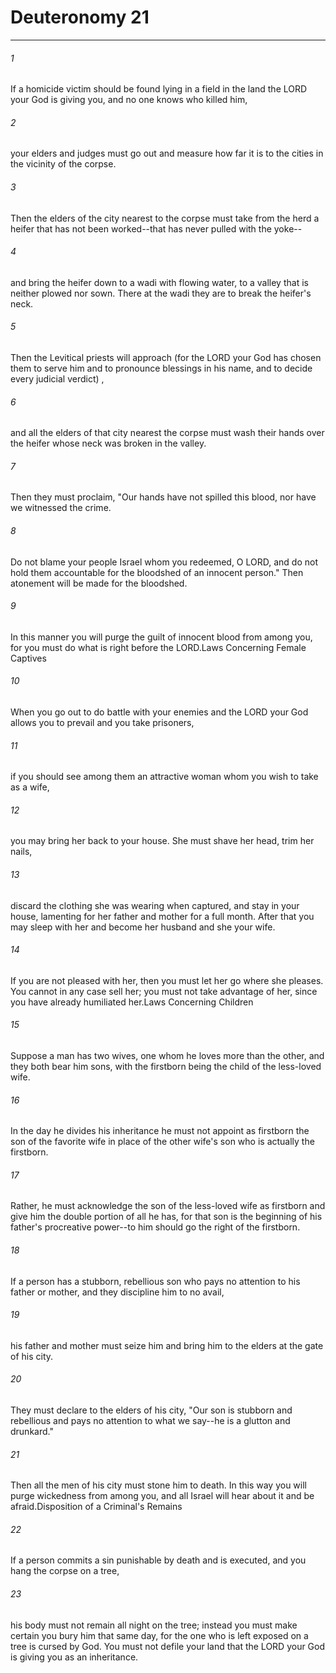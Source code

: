 # Deuteronomy 21
***



###### 1 
If a homicide victim should be found lying in a field in the land the LORD your God is giving you, and no one knows who killed him, 

###### 2 
your elders and judges must go out and measure how far it is to the cities in the vicinity of the corpse. 

###### 3 
Then the elders of the city nearest to the corpse must take from the herd a heifer that has not been worked--that has never pulled with the yoke-- 

###### 4 
and bring the heifer down to a wadi with flowing water, to a valley that is neither plowed nor sown. There at the wadi they are to break the heifer's neck. 

###### 5 
Then the Levitical priests will approach (for the LORD your God has chosen them to serve him and to pronounce blessings in his name, and to decide every judicial verdict) , 

###### 6 
and all the elders of that city nearest the corpse must wash their hands over the heifer whose neck was broken in the valley. 

###### 7 
Then they must proclaim, "Our hands have not spilled this blood, nor have we witnessed the crime. 

###### 8 
Do not blame your people Israel whom you redeemed, O LORD, and do not hold them accountable for the bloodshed of an innocent person." Then atonement will be made for the bloodshed. 

###### 9 
In this manner you will purge the guilt of innocent blood from among you, for you must do what is right before the LORD.Laws Concerning Female Captives 

###### 10 
When you go out to do battle with your enemies and the LORD your God allows you to prevail and you take prisoners, 

###### 11 
if you should see among them an attractive woman whom you wish to take as a wife, 

###### 12 
you may bring her back to your house. She must shave her head, trim her nails, 

###### 13 
discard the clothing she was wearing when captured, and stay in your house, lamenting for her father and mother for a full month. After that you may sleep with her and become her husband and she your wife. 

###### 14 
If you are not pleased with her, then you must let her go where she pleases. You cannot in any case sell her; you must not take advantage of her, since you have already humiliated her.Laws Concerning Children 

###### 15 
Suppose a man has two wives, one whom he loves more than the other, and they both bear him sons, with the firstborn being the child of the less-loved wife. 

###### 16 
In the day he divides his inheritance he must not appoint as firstborn the son of the favorite wife in place of the other wife's son who is actually the firstborn. 

###### 17 
Rather, he must acknowledge the son of the less-loved wife as firstborn and give him the double portion of all he has, for that son is the beginning of his father's procreative power--to him should go the right of the firstborn. 

###### 18 
If a person has a stubborn, rebellious son who pays no attention to his father or mother, and they discipline him to no avail, 

###### 19 
his father and mother must seize him and bring him to the elders at the gate of his city. 

###### 20 
They must declare to the elders of his city, "Our son is stubborn and rebellious and pays no attention to what we say--he is a glutton and drunkard." 

###### 21 
Then all the men of his city must stone him to death. In this way you will purge wickedness from among you, and all Israel will hear about it and be afraid.Disposition of a Criminal's Remains 

###### 22 
If a person commits a sin punishable by death and is executed, and you hang the corpse on a tree, 

###### 23 
his body must not remain all night on the tree; instead you must make certain you bury him that same day, for the one who is left exposed on a tree is cursed by God. You must not defile your land that the LORD your God is giving you as an inheritance.
